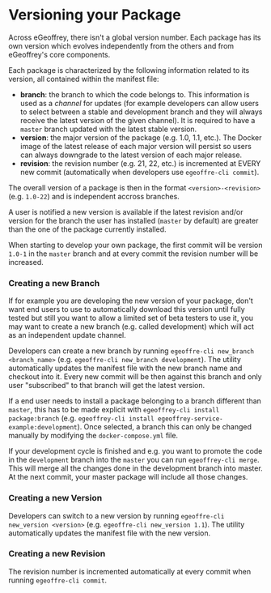 # Versioning your Package

Across eGeoffrey, there isn't a global version number. Each package has its own version which evolves independently from the others and from eGeoffrey's core components.

Each package is characterized by the following information related to its version, all contained within the manifest file: 

* **branch**: the branch to which the code belongs to. This information is used as a *channel* for updates (for example developers can allow users to select between a stable and development branch and they will always receive the latest version of the given channel). It is required to have a `master` branch updated with the latest stable version.
* **version**: the major version of the package (e.g. 1.0, 1.1, etc.). The Docker image of the latest release of each major version will persist so users can always downgrade to the latest version of each major release.
* **revision**: the revision number (e.g. 21, 22, etc.) is incremented at EVERY new commit (automatically when developers use `egeoffre-cli commit`). 

The overall version of a package is then in the format `<version>-<revision>` (e.g. `1.0-22`) and is independent accross branches. 

A user is notified a new version is available if the latest revision and/or version for the branch the user has installed (`master` by default) are greater than the one of the package currently installed.

When starting to develop your own package, the first commit will be version `1.0-1` in the `master` branch and at every commit the revision number will be increased.

### Creating a new Branch

If for example you are developing the new version of your package, don't want end users to use to automatically download this version until fully tested but still you want to allow a limited set of beta testers to use it, you may want to create a new branch (e.g. called development) which will act as an independent update channel.

Developers can create a new branch by running `egeoffre-cli new_branch <branch_name>` (e.g. `egeoffre-cli new_branch development`). The utility automatically updates the manifest file with the new branch name and checkout into it.
Every new commit will be then against this branch and only user "subscribed" to that branch will get the latest version.

If a end user needs to install a package belonging to a branch different than `master`, this has to be made explicit with `egeoffrey-cli install package:branch` (e.g. `egeoffrey-cli install egeoffrey-service-example:development`).
Once selected, a branch this can only be changed manually by modifying the `docker-compose.yml` file.

If your development cycle is finished and e.g. you want to promote the code in the `development` branch into the `master` you can run `egeoffrey-cli merge`. This will merge all the changes done in the development branch into master. At the next commit, your master package will include all those changes.

### Creating a new Version

Developers can switch to a new version by running `egeoffre-cli new_version <version>` (e.g. `egeoffre-cli new_version 1.1`). The utility automatically updates the manifest file with the new version.

### Creating a new Revision

The revision number is incremented automatically at every commit when running `egeoffre-cli commit`.
